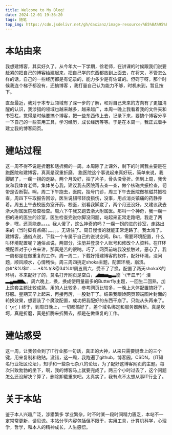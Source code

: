 ```yaml
---
title: Welcome to My Blog!
date: 2024-12-01 19:36:20
tags: 随笔
top_img: https://cdn.jsdelivr.net/gh/daxianz/image-resource/%E5%BA%95%E9%83%A8%E5%9B%BE3.jpg
---
```

# 本站由来

我想建博客，其实好久了。从今年大一下学期，徐老师，在讲课的时候跟我们说要赶紧的把自己的博客给建起来，把自己学的东西都放到上面去，在将来，不管怎么样的话，自己的一些经历都是有记录的，能力多少是有佐证的。但碍于呀，那个时候我连个梯子都没有，还搞博客 ，我打量自己认为能力不够，时机未到，暂且按下。

直至最近，我对于本专业领域有了深一步的了解，和对自己未来的方向有了更加清醒的认识，我涉猎的领域也越来越多，越来越广，本周一晚上我看着我的文件夹和书签栏，觉得是时候要搞个博客，把一些东西传上去，记录下来，要搞个博客分享一下自己的一些实用工具，学习经历，成长经历等等。于是在本周一，我正式着手建立我的博客网页。

# 建站过程

这一周不得不说是折磨和瞎折腾的一周。本周除了上课外，剩下的时间我主要是在跑医院和建博客，真真是双重折磨。
跑医院这个事说起来真好玩，简单来说，我脚崴了，一瘸一拐的走路，两个月没好，拍了片子，骨头没骨折。但到上周，我舍友和我体育老师，集体关心我，建议我去医院再去查一查，做个核磁共振检查，韧带是否断裂。啊，周二下午跑去，医院，挂号门诊，周三下午去医院做核磁共振检查，周四下午取报告回诊，医生说韧带轻度损伤，没事，用点消炎镇痛的药静养着。周五上午去校医务室开药，校医，别看我脚崴了，两个月还没好，又建议我去浙大附属医院检查检查。周六下午我又跑去浙大附属医。那叫一个神奇，我一瘸一拐的进的医生的诊室，医生检查完说你脚没问题，站起来正常走路吧，我走了两步，嘿，还真能走。。。。我人傻了，这么神奇的吗？一瘸一拐的进的诊室，走路出来的（当时脚有点痛）。。。。。无语住了。周日慢慢的就能正常走路了。我太难了。
建博客，通俗点说，下载一个专属于自己的说说空间。But，需要环境配置，什么叫环境配置呢？通俗点说，两部分，注册并登录个人账号和修改个人资料。在IT环境配置对于小白来讲，那真是苦的很呐。巧了，网页前端我没接触过，恶心了，我一周都是在做重复的工作。周一周二，下载好搭建博客的软件，配好环境，没问题，顺风顺水，心情畅快。周三周四挑定shoka主题，配置环境，崩溃。@#^&%!$# ……*&%￥&@34%#!周五周六，受不了了换，配置了两天shokaX的环境，本来配好了的，莫名打开网页是空白，◢▆▅▄▃崩╰(〒皿〒)╯潰▃▄▅▇◣。周六晚上，换，换成使用量最多的Butterfly主题，一回生二回熟，加上这套主题比较成熟，用的人比较多，参考网页比较多，一晚上大体配置搞好了，舒服。星期天早上起来，再接再厉，一股劲干了。结果我眼馋网页顶端图片封面的轮换效果，想要装了个魔改配置，成功把我配好的东西干崩了。只能从头再来了。( ´•̥×•̥` )
终于，到周日晚上，一切都搞好了，差个域名绑定和服务器解析。真是坎坷，真是折磨，真是折腾来折腾去，都是在做重复的工作。
# 建站感受
这一周，让我领会到了IT行业那一句话，真正的大神，从来只需要键盘上的三个键，用来复制和粘贴。没错，这一周，我跑遍了github，博客园，CSDN，（IT知名行业社区论坛），知乎和一些杂七杂八的论坛，为了配好这博客网页的主题。每次兴致勃勃的坐下，啊，我的博客马上就要完成了。两三个小时过去了，这个问题怎么还没解决？算了，删除卸载重来吧。太真实了，我有点不太想从事IT行业了。

# 关于本站

鉴于本人兴趣广泛，涉猎繁多 学业繁杂，时不时某一段时间精力匮乏，本站不一定常常更新，请见谅。本站分享内容包括但不限于，实用工具，计算机科学，心理学，哲学，和本人的精神成长，人生感悟。

